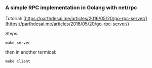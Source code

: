 ### A simple RPC implementation in Golang with net/rpc
Tutorial: [https://parthdesai.me/articles/2016/05/20/go-rpc-server/](https://parthdesai.me/articles/2016/05/20/go-rpc-server/)

Steps:
```
make server
```
then in another termical:
```
make client
```
